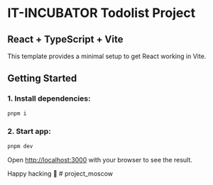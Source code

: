 # IT-INCUBATOR Todolist Project

## React + TypeScript + Vite

This template provides a minimal setup to get React working in Vite.

## Getting Started

### 1. Install dependencies:

```bash
pnpm i
```

### 2. Start app:

```bash
pnpm dev
```

Open [http://localhost:3000](http://localhost:3000) with your browser to see the result.

Happy hacking 🚀
#   p r o j e c t _ m o s c o w  
 